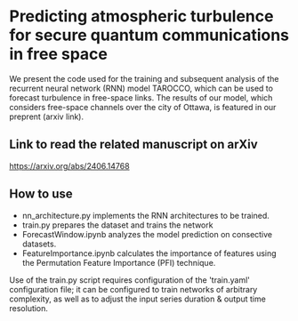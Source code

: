 # Predicting atmospheric turbulence for secure quantum communications in free space

We present the code used for the training and subsequent analysis of the recurrent neural network (RNN) model TAROCCO, which can be used to forecast turbulence in free-space links. The results of our model, which considers free-space channels over the city of Ottawa, is featured in our preprent (arxiv link). 

## Link to read the related manuscript on arXiv 
https://arxiv.org/abs/2406.14768

## How to use
- nn_architecture.py implements the RNN architectures to be trained.
- train.py prepares the dataset and trains the network
- ForecastWindow.ipynb analyzes the model prediction on consective datasets.
- FeatureImportance.ipynb calculates the importance of features using the Permutation Feature Importance (PFI) technique. 

Use of the train.py script requires configuration of the 'train.yaml' configuration file; it can be configured to train networks of arbitrary complexity, as well as to adjust the input series duration & output time resolution. 









